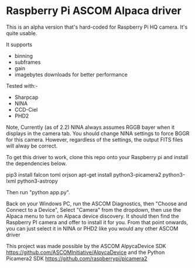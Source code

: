 # Raspberry Pi ASCOM Alpaca driver

This is an alpha version that's hard-coded for Raspberry Pi HQ camera. It's quite usable. 

It supports 
* binning
* subframes
* gain
* imagebytes downloads for better performance

Tested with:-
* Sharpcap
* NINA
* CCD-Ciel
* PHD2

Note, Currently (as of 2.2) NINA always assumes RGGB bayer when it displays in the camera tab. You should change NINA settings to force BGGR for this camera. However, regardless of the settings, the output FITS files will alway be correct.

To get this driver to work, clone this repo onto your Raspberry pi and install the dependencies below.

pip3 install falcon toml orjson
apt-get install python3-picamera2 python3-lxml python3-astropy

Then run "python app.py".

Back on your Windows PC, run the ASCOM Diagnostics, then "Choose and Connect to a Device", Select "Camera" from the dropdown, then use the Alpaca menu to turn on Alpaca device discovery. It should then find the Raspberry PI camera and offer to install it for you. From that point onwards, you can just select it in NINA or PHD2 like you would any other ASCOM driver

This project was made possible by the ASCOM AlpycaDevice SDK https://github.com/ASCOMInitiative/AlpycaDevice and the Python Picamera2 SDK https://github.com/raspberrypi/picamera2
